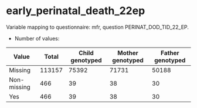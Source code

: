 # early_perinatal_death_22ep
Variable mapping to questionnaire: mfr, question PERINAT_DOD_TID_22_EP.
- Number of values:

| Value | Total | Child genotyped | Mother genotyped | Father genotyped |
| ----- | ----- | --------------- | ---------------- | ---------------- |
| Missing | 113157 | 75392 | 71731 | 50188 |
| Non-missing | 466 | 39 | 38 | 30 |
| Yes | 466 | 39 | 38 |30 |



